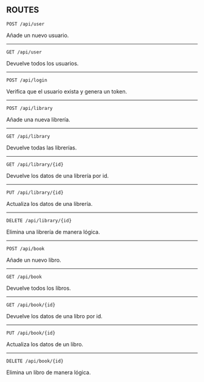 ## ROUTES

`POST /api/user`

Añade un nuevo usuario.

---

`GET /api/user`

Devuelve todos los usuarios.

---

`POST /api/login`

Verifica que el usuario exista y genera un token.

---

`POST /api/library`

Añade una nueva librería.

---

`GET /api/library`

Devuelve todas las librerías.

---

`GET /api/library/{id}`

Devuelve los datos de una librería por id.

---

`PUT /api/library/{id}`

Actualiza los datos de una librería.

---
 
 `DELETE /api/library/{id}`

Elimina una librería de manera lógica.

---

`POST /api/book`

Añade un nuevo libro.

---

`GET /api/book`

Devuelve todos los libros.

---

`GET /api/book/{id}`

Devuelve los datos de una libro por id.

---

`PUT /api/book/{id}`

Actualiza los datos de un libro.

---
 
 `DELETE /api/book/{id}`

Elimina un libro de manera lógica.

  





